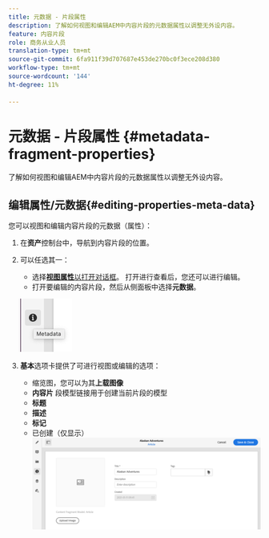 ```yaml
---
title: 元数据 - 片段属性
description: 了解如何视图和编辑AEM中内容片段的元数据属性以调整无外设内容。
feature: 内容片段
role: 商务从业人员
translation-type: tm+mt
source-git-commit: 6fa911f39d707687e453de270bc0f3ece208d380
workflow-type: tm+mt
source-wordcount: '144'
ht-degree: 11%

---
```



# 元数据 - 片段属性 {#metadata-fragment-properties}

了解如何视图和编辑AEM中内容片段的元数据属性以调整无外设内容。

## 编辑属性/元数据{#editing-properties-meta-data}

您可以视图和编辑内容片段的元数据（属性）：

1. 在&#x200B;**资产**&#x200B;控制台中，导航到内容片段的位置。
2. 可以任选其一：

   * 选择&#x200B;[**视图属性**&#x200B;以打开对话框](/help/assets/manage-digital-assets.md#editing-properties)。 打开进行查看后，您还可以进行编辑。
   * 打开要编辑的内容片段，然后从侧面板中选择&#x200B;**元数据**。

   ![元数据](assets/cfm-metadata-01.png)

3. **基本**&#x200B;选项卡提供了可进行视图或编辑的选项：

   * 缩览图，您可以为其&#x200B;**上载图像**
   * **内容片** 段模型链接用于创建当前片段的模型
   * **标题**
   * **描述**
   * **标记**
   * 已创建（仅显示）
   ![元数据](assets/cfm-metadata-02.png)
